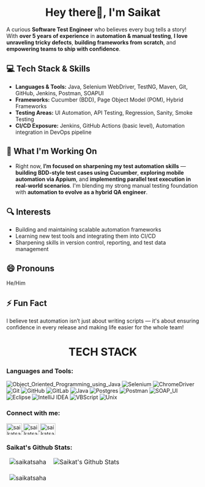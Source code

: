 <h1 align="center">Hey there👋, I'm Saikat</h1>
<!--<h3 align="center">Software Test Engineer</h3>
<p align="left">
    <a href="https://github.com/ryo-ma/github-profile-trophy">
        <img src="https://github-profile-trophy.vercel.app/?username=saikats676&row=2&column=7&theme=matrix" alt="saikatsaha" />
    </a>
</p> -->

A curious **Software Test Engineer** who believes every bug tells a story!
With **over 5 years of experience** in **automation & manual testing**, **I love unraveling tricky defects**, **building frameworks from scratch**, and **empowering teams to ship with confidence**.

## 💻 Tech Stack & Skills
- **Languages & Tools:** Java, Selenium WebDriver, TestNG, Maven, Git, GitHub, Jenkins, Postman, SOAPUI
- **Frameworks:** Cucumber (BDD), Page Object Model (POM), Hybrid Frameworks
- **Testing Areas:** UI Automation, API Testing, Regression, Sanity, Smoke Testing
- **CI/CD Exposure:** Jenkins, GitHub Actions (basic level), Automation integration in DevOps pipeline


## 🚀 What I'm Working On
- Right now, **I’m focused on sharpening my test automation skills** — **building BDD-style test cases using Cucumber**, **exploring mobile automation via Appium**, and **implementing parallel test execution in real-world scenarios**. I'm blending my strong manual testing foundation with **automation to evolve as a hybrid QA engineer**.

## 🔍 Interests
- Building and maintaining scalable automation frameworks
- Learning new test tools and integrating them into CI/CD
- Sharpening skills in version control, reporting, and test data management

## 😄 Pronouns
He/Him

## ⚡ Fun Fact
I believe test automation isn’t just about writing scripts — it's about ensuring confidence in every release and making life easier for the whole team!


<h1 align="center">TECH STACK</h1>
<h3 align="left">Languages and Tools:</h3>

![Object_Oriented_Programming_using_Java](https://img.shields.io/badge/Object_Oriented_Programming_using_Java-%23F5010C.svg?style=for-the-badge&logo=Object_Oriented_Programming_using_Java&logoColor=white)
![Selenium](https://img.shields.io/badge/-selenium-%43B02A?style=for-the-badge&logo=selenium&logoColor=white)
![ChromeDriver](https://img.shields.io/badge/ChromeDriver-4285F4?style=for-the-badge&logo=GoogleChrome&logoColor=white)
![Git](https://img.shields.io/badge/git-%23F05033.svg?style=for-the-badge&logo=git&logoColor=white)
![GitHub](https://img.shields.io/badge/github-%23121011.svg?style=for-the-badge&logo=github&logoColor=white)
![GitLab](https://img.shields.io/badge/gitlab-%23181717.svg?style=for-the-badge&logo=gitlab&logoColor=white)
![Java](https://img.shields.io/badge/java-%23ED8B00.svg?style=for-the-badge&logo=openjdk&logoColor=white)
![Postgres](https://img.shields.io/badge/postgres-%23316192.svg?style=for-the-badge&logo=postgresql&logoColor=white)
![Postman](https://img.shields.io/badge/Postman-FF6C37?style=for-the-badge&logo=postman&logoColor=white)
![SOAP_UI](https://img.shields.io/badge/SOAP_UI-F2C811?style=for-the-badge&logo=soapui&logoColor=black)
![Eclipse](https://img.shields.io/badge/Eclipse-9933CC?style=for-the-badge&logo=Eclipse&logoColor=white)
![IntelliJ IDEA](https://img.shields.io/badge/IntelliJIDEA-000000.svg?style=for-the-badge&logo=intellij-idea&logoColor=white)
![VBScript](https://img.shields.io/badge/VB_Script-%233A95E3.svg?style=for-the-badge&logo=vbscript&logoColor=white)
![Unix](https://img.shields.io/badge/Unix-%23121011.svg?style=for-the-badge&logo=unix&logoColor=white)
<h3 align="left">Connect with me:</h3>
<p align="left">
    <a href="https://www.linkedin.com/in/saikat-saha-qa-engineer/" target="blank">
        <img align="center" src="https://cdn.jsdelivr.net/npm/simple-icons@3.0.1/icons/linkedin.svg" alt="saikatsaha" height="30" width="40" />
    </a>
    <a href="https://www.facebook.com/saikat.saha.3511" target="blank">
        <img align="center" src="https://cdn.jsdelivr.net/npm/simple-icons@3.0.1/icons/facebook.svg" alt="saikatsaha" height="30" width="40" />
    </a>
    <a href="https://www.instagram.com/saikat.irl/" target="blank">
        <img align="center" src="https://cdn.jsdelivr.net/npm/simple-icons@3.0.1/icons/instagram.svg" alt="saikatsaha" height="30" width="40" />
    </a>
</p>

<h3 align="left">Saikat's Github Stats:</h3>
<table align="center" border="0" cellpadding="0" cellspacing="0">
    <thead>
        <tr>
            <td>
                <img align="left" src="https://github-readme-stats.vercel.app/api/top-langs?username=saikats676&show_icons=true&locale=en&layout=compact&theme=tokyonight" alt="saikatsaha" />
            </td>
            <td>
                <img align="center" src="https://github-readme-stats.vercel.app/api?username=saikats676&show_icons=true&locale=en&theme=tokyonight" alt="Saikat's Github Stats" />
            </td>
        </tr>
    </thead>
</table>
<table align="center" border="0" cellpadding="0" cellspacing="0">
    <thead>
        <tr>
            <td>
                <img align="center" src="https://github-readme-streak-stats.herokuapp.com/?user=saikats676&theme=tokyonight" alt="saikatsaha" />
            </td>
        </tr>
    </thead>
</table>




<!--
- 🔭 I’m currently working as Software Test Engineer at Amdocs, ensuring the delivery of high-quality software solutions.
- 🌱 I’m currently learning advanced techniques in test automation and exploring new tools to enhance my testing skills.
- 👯 I’m looking to collaborate on projects related to API Testing, Selenium, and Automation Frameworks. Let's build robust and efficient testing solutions together!
- 🤔 I’m looking for help with ...
- 📫 How to reach me: Feel free to connect with me via saikats676@gmail.com. I'm always open to discussions and collaborations.
- ⚡ Fun fact: Detected 200+ defects. -->
